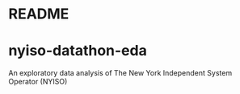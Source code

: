 # README #
# nyiso-datathon-eda

An exploratory data analysis of The New York Independent System Operator (NYISO)
